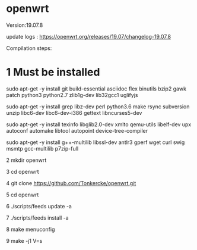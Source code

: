 openwrt
=
Version:19.07.8

update logs : https://openwrt.org/releases/19.07/changelog-19.07.8

Compilation steps:

1 Must be installed
=
sudo apt-get -y install git build-essential asciidoc flex binutils bzip2 gawk  patch python3 python2.7 zlib1g-dev lib32gcc1 uglifyjs
  
sudo apt-get -y install grep libz-dev perl python3.6 make rsync subversion unzip libc6-dev libc6-dev-i386 gettext libncurses5-dev 

sudo apt-get -y install texinfo libglib2.0-dev xmlto qemu-utils libelf-dev upx autoconf automake libtool autopoint device-tree-compiler

sudo apt-get -y install g++-multilib libssl-dev antlr3 gperf wget curl swig msmtp gcc-multilib p7zip-full


2 mkdir openwrt

3 cd openwrt

4 git clone https://github.com/Tonkercke/openwrt.git

5 cd openwrt

6 ./scripts/feeds update -a

7 ./scripts/feeds install -a

8 make menuconfig

9 make -j1 V=s
